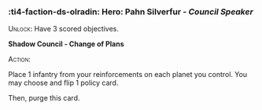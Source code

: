 ### :ti4-faction-ds-olradin: **Hero**: Pahn Silverfur - _Council Speaker_

<span style="font-variant:small-caps;">Unlock</span>: Have 3 scored objectives.

**Shadow Council - Change of Plans**

<span style="font-variant:small-caps;">Action</span>:

Place 1 infantry from your reinforcements on each planet you control. 
You may choose and flip 1 policy card. 

Then, purge this card.
